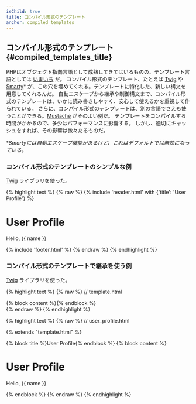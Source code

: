 ```yaml
---
isChild: true
title: コンパイル形式のテンプレート
anchor: compiled_templates
---
```


## コンパイル形式のテンプレート {#compiled_templates_title}

PHPはオブジェクト指向言語として成熟してきてはいるものの、テンプレート言語としては
[いまいち][article_templating_engines] だ。
コンパイル形式のテンプレート、たとえば [Twig] や [Smarty]*
が、この穴を埋めてくれる。テンプレートに特化した、新しい構文を用意してくれるんだ。
自動エスケープから継承や制御構文まで、コンパイル形式のテンプレートは、いかに読み書きしやすく、安心して使えるかを重視して作られている。
さらに、コンパイル形式のテンプレートは、別の言語でさえも使うことができる。[Mustache] がそのよい例だ。
テンプレートをコンパイルする時間がかかるので、多少はパフォーマンスに影響する。
しかし、適切にキャッシュをすれば、その影響は微々たるものだ。

**Smartyには自動エスケープ機能があるけど、これはデフォルトでは無効になっている。*

### コンパイル形式のテンプレートのシンプルな例

[Twig] ライブラリを使った。

{% highlight text %}
{% raw %}
{% include 'header.html' with {'title': 'User Profile'} %}

<h1>User Profile</h1>
<p>Hello, {{ name }}</p>

{% include 'footer.html' %}
{% endraw %}
{% endhighlight %}

### コンパイル形式のテンプレートで継承を使う例

[Twig] ライブラリを使った。

{% highlight text %}
{% raw %}
// template.html

<html>
<head>
    <title>{% block title %}{% endblock %}</title>
</head>
<body>

<main>
    {% block content %}{% endblock %}
</main>

</body>
</html>
{% endraw %}
{% endhighlight %}

{% highlight text %}
{% raw %}
// user_profile.html

{% extends "template.html" %}

{% block title %}User Profile{% endblock %}
{% block content %}
    <h1>User Profile</h1>
    <p>Hello, {{ name }}</p>
{% endblock %}
{% endraw %}
{% endhighlight %}


[article_templating_engines]: http://fabien.potencier.org/article/34/templating-engines-in-php
[Twig]: http://twig.sensiolabs.org/
[Smarty]: http://www.smarty.net/
[Mustache]: http://mustache.github.io/